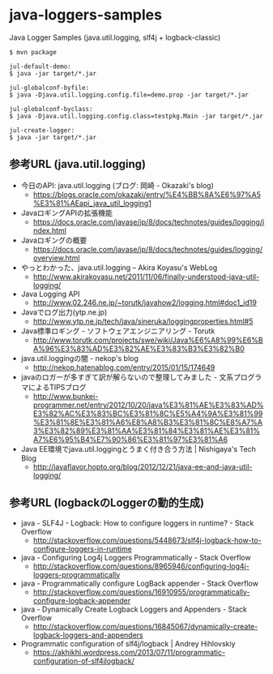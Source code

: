 # java-loggers-samples
Java Logger Samples (java.util.logging, slf4j + logback-classic)

```
$ mvn package

jul-default-demo:
$ java -jar target/*.jar

jul-globalconf-byfile:
$ java -Djava.util.logging.config.file=demo.prop -jar target/*.jar

jul-globalconf-byclass:
$ java -Djava.util.logging.config.class=testpkg.Main -jar target/*.jar

jul-create-logger:
$ java -jar target/*.jar
```

## 参考URL (java.util.logging)

 * 今日のAPI: java.util.logging (ブログ: 岡崎 - Okazaki's blog)
   * https://blogs.oracle.com/okazaki/entry/%E4%BB%8A%E6%97%A5%E3%81%AEapi_java_util_logging1
 * JavaロギングAPIの拡張機能
   * https://docs.oracle.com/javase/jp/8/docs/technotes/guides/logging/index.html
 * Javaロギングの概要
   * https://docs.oracle.com/javase/jp/8/docs/technotes/guides/logging/overview.html
 * やっとわかった、java.util.logging – Akira Koyasu's WebLog
   * http://www.akirakoyasu.net/2011/11/06/finally-understood-java-util-logging/
 * Java Logging API
   * http://www.02.246.ne.jp/~torutk/javahow2/logging.html#doc1_id19
 * Javaでログ出力(ytp.ne.jp)
   * http://www.ytp.ne.jp/tech/java/sineruka/loggingproperties.html#5
 * Java標準ロギング - ソフトウェアエンジニアリング - Torutk
   * http://www.torutk.com/projects/swe/wiki/Java%E6%A8%99%E6%BA%96%E3%83%AD%E3%82%AE%E3%83%B3%E3%82%B0
 * java.util.loggingの闇 - nekop's blog
   * http://nekop.hatenablog.com/entry/2015/01/15/174649
 * javaのロガーが多すぎて訳が解らないので整理してみました - 文系プログラマによるTIPSブログ
   * http://www.bunkei-programmer.net/entry/2012/10/20/java%E3%81%AE%E3%83%AD%E3%82%AC%E3%83%BC%E3%81%8C%E5%A4%9A%E3%81%99%E3%81%8E%E3%81%A6%E8%A8%B3%E3%81%8C%E8%A7%A3%E3%82%89%E3%81%AA%E3%81%84%E3%81%AE%E3%81%A7%E6%95%B4%E7%90%86%E3%81%97%E3%81%A6
 * Java EE環境でjava.util.loggingとうまく付き合う方法 | Nishigaya's Tech Blog
   * http://javaflavor.hopto.org/blog/2012/12/21/java-ee-and-java-util-logging/

## 参考URL (logbackのLoggerの動的生成)

 * java - SLF4J - Logback: How to configure loggers in runtime? - Stack Overflow
   * http://stackoverflow.com/questions/5448673/slf4j-logback-how-to-configure-loggers-in-runtime
 * java - Configuring Log4j Loggers Programmatically - Stack Overflow
   * http://stackoverflow.com/questions/8965946/configuring-log4j-loggers-programmatically
 * java - Programmatically configure LogBack appender - Stack Overflow
   * http://stackoverflow.com/questions/16910955/programmatically-configure-logback-appender
 * java - Dynamically Create Logback Loggers and Appenders - Stack Overflow
   * http://stackoverflow.com/questions/16845067/dynamically-create-logback-loggers-and-appenders
 * Programmatic configuration of slf4j/logback | Andrey Hihlovskiy
   * https://akhikhl.wordpress.com/2013/07/11/programmatic-configuration-of-slf4jlogback/

